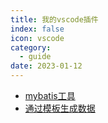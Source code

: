 ```yaml
---
title: 我的vscode插件
index: false
icon: vscode
category:
  - guide
date: 2023-01-12
---
```


- [mybatis工具](mybatis-tools.md)
- [通过模板生成数据](template-tools.md)

